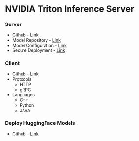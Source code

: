# NVIDIA Triton Inference Server

### Server
- Github - [Link](https://github.com/triton-inference-server/server)
- Model Repository - [Link](https://docs.nvidia.com/deeplearning/triton-inference-server/user-guide/docs/user_guide/model_repository.html)
- Model Configuration - [Link](https://docs.nvidia.com/deeplearning/triton-inference-server/user-guide/docs/user_guide/model_configuration.html)
- Secure Deployment - [Link](https://docs.nvidia.com/deeplearning/triton-inference-server/user-guide/docs/customization_guide/deploy.html)

### Client
- Github - [Link](https://github.com/triton-inference-server/client)
- Protocols
  - HTTP
  - gRPC
- Languages
  - C++
  - Python
  - JAVA

### Deploy HuggingFace Models
- Github - [Link](https://github.com/triton-inference-server/tutorials/tree/main/HuggingFace)

